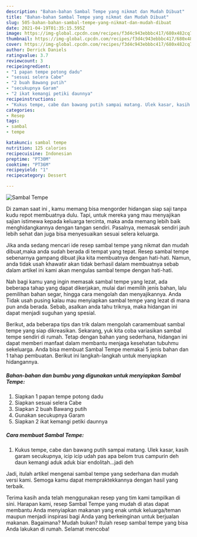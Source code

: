 ```yaml
---
description: "Bahan-bahan Sambal Tempe yang nikmat dan Mudah Dibuat"
title: "Bahan-bahan Sambal Tempe yang nikmat dan Mudah Dibuat"
slug: 505-bahan-bahan-sambal-tempe-yang-nikmat-dan-mudah-dibuat
date: 2021-04-19T01:35:15.595Z
image: https://img-global.cpcdn.com/recipes/f3d4c943ebbbc417/680x482cq70/sambal-tempe-foto-resep-utama.jpg
thumbnail: https://img-global.cpcdn.com/recipes/f3d4c943ebbbc417/680x482cq70/sambal-tempe-foto-resep-utama.jpg
cover: https://img-global.cpcdn.com/recipes/f3d4c943ebbbc417/680x482cq70/sambal-tempe-foto-resep-utama.jpg
author: Derrick Daniels
ratingvalue: 3.7
reviewcount: 3
recipeingredient:
- "1 papan tempe potong dadu"
- "sesuai selera Cabe"
- "2 buah Bawang putih"
- "secukupnya Garam"
- "2 ikat kemangi petiki daunnya"
recipeinstructions:
- "Kukus tempe, cabe dan bawang putih sampai matang. Ulek kasar, kasih garam secukupnya, icip icip udah pas apa belom trus campurin deh daun kemangi aduk aduk biar endolitah...jadi deh"
categories:
- Resep
tags:
- sambal
- tempe

katakunci: sambal tempe 
nutrition: 125 calories
recipecuisine: Indonesian
preptime: "PT30M"
cooktime: "PT36M"
recipeyield: "1"
recipecategory: Dessert

---
```



![Sambal Tempe](https://img-global.cpcdn.com/recipes/f3d4c943ebbbc417/680x482cq70/sambal-tempe-foto-resep-utama.jpg)

Di zaman  saat ini , kamu memang bisa mengorder hidangan siap saji tanpa kudu repot membuatnya dulu. Tapi, untuk mereka yang mau menyajikan sajian istimewa kepada keluarga tercinta, maka anda memang lebih baik menghidangkannya dengan tangan sendiri. Pasalnya, memasak sendiri jauh lebih sehat dan juga bisa menyesuaikan sesuai selera keluarga.

Jika anda sedang mencari ide resep sambal tempe yang nikmat dan mudah dibuat,maka anda sudah berada di tempat yang tepat. Resep sambal tempe  sebenarnya gampang dibuat jika kita membuatnya dengan hati-hati. Namun, anda tidak usah khawatir akan tidak berhasil dalam membuatnya 
sebab dalam artikel ini kami akan mengulas sambal tempe dengan hati-hati.  



Nah bagi kamu yang ingin memasak sambal tempe yang lezat, ada beberapa tahap yang dapat dikerjakan, mulai dari memilih jenis bahan, lalu pemilihan bahan segar, hingga cara mengolah dan menyajikannya. Anda Tidak usah pusing kalau mau menyiapkan sambal tempe yang lezat di mana pun anda berada. Sebab, asalkan anda  tahu triknya, maka hidangan ini dapat menjadi suguhan yang spesial.

Berikut, ada beberapa tips dan trik dalam mengolah caramembuat sambal tempe yang siap dikreasikan. Sekarang, yuk kita coba variasikan sambal tempe sendiri di rumah. Tetap dengan bahan yang sederhana, hidangan ini dapat memberi manfaat dalam membantu menjaga kesehatan tubuhmu sekeluarga. Anda bisa membuat Sambal Tempe memakai 5 jenis bahan dan 1 tahap pembuatan. Berikut ini langkah-langkah untuk menyiapkan hidangannya.

<!--inarticleads1-->

##### Bahan-bahan dan bumbu yang digunakan untuk menyiapkan Sambal Tempe:

1. Siapkan 1 papan tempe potong dadu
1. Siapkan sesuai selera Cabe
1. Siapkan 2 buah Bawang putih
1. Gunakan secukupnya Garam
1. Siapkan 2 ikat kemangi petiki daunnya




<!--inarticleads2-->

##### Cara membuat Sambal Tempe:

1. Kukus tempe, cabe dan bawang putih sampai matang. Ulek kasar, kasih garam secukupnya, icip icip udah pas apa belom trus campurin deh daun kemangi aduk aduk biar endolitah...jadi deh




Jadi, itulah artikel mengenai  sambal tempe  yang sederhana dan mudah versi kami. Semoga kamu dapat mempraktekkannya dengan hasil yang terbaik. 

Terima kasih anda telah menggunakan resep yang tim kami tampilkan di sini. Harapan kami, resep  Sambal Tempe yang mudah di atas dapat membantu Anda menyiapkan makanan yang enak untuk keluarga/teman maupun menjadi inspirasi bagi Anda yang berkeinginan untuk berjualan makanan. Bagaimana? Mudah bukan? Itulah resep sambal tempe yang bisa Anda lakukan di rumah. Selamat mencoba!

